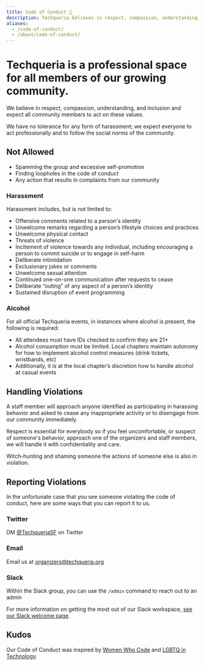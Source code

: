 ```yaml
---
title: Code of Conduct 🌼
description: Techqueria believes in respect, compassion, understanding, and inclusion and expects all community members to act in accordance with these values.'
aliases:
  - /code-of-conduct/
  - /about/code-of-conduct/
---
```


# Techqueria is a professional space for all members of our growing community.

We believe in respect, compassion, understanding, and inclusion and expect all community members to act on these values.

We have no tolerance for any form of harassment; we expect everyone to act professionally and to follow the social norms of the community.

## Not Allowed

- Spamming the group and excessive self-promotion
- Finding loopholes in the code of conduct
- Any action that results in complaints from our community

### Harassment

Harassment includes, but is not limited to:

- Offensive comments related to a person's identity
- Unwelcome remarks regarding a person’s lifestyle choices and practices
- Unwelcome physical contact
- Threats of violence
- Incitement of violence towards any individual, including encouraging a person to commit suicide or to engage in self-harm
- Deliberate intimidation
- Exclusionary jokes or comments
- Unwelcome sexual attention
- Continued one-on-one communication after requests to cease
- Deliberate “outing” of any aspect of a person’s identity
- Sustained disruption of event programming

### Alcohol

For all official Techqueria events, in instances where alcohol is present, the following is required:

- All attendees must have IDs checked to confirm they are 21+
- Alcohol consumption must be limited. Local chapters maintain autonomy for how to implement alcohol control measures (drink tickets, wristbands, etc)
- Additionally, it is at the local chapter’s discretion how to handle alcohol at casual events

## Handling Violations

A staff member will approach anyone identified as participating in harassing behavior and asked to cease any inappropriate activity or to disengage from our community immediately.

Respect is essential for everybody so if you feel uncomfortable, or suspect of someone's behavior, approach one of the organizers and staff members, we will handle it with confidentiality and care.

Witch-hunting and shaming someone the actions of someone else is also in violation.

## Reporting Violations

In the unfortunate case that you see someone violating the code of conduct, here are some ways that you can report it to us.

### Twitter

DM [@TechqueriaSF](https://twitter.com/TsechqueriaSF) on Twitter

### Email

Email us at [organizers@techqueria.org](mailto:organizers@techqueria.org)

### Slack

Within the Slack group, you can use the `/admin` command to reach out to an admin

For more information on getting the most out of our Slack workspace, [see our Slack welcome page](/communities/slack/).

## Kudos

Our Code of Conduct was inspired by [Women Who Code](https://www.womenwhocode.com/) and [LGBTQ in Technology](https://lgbtq.technology/).
